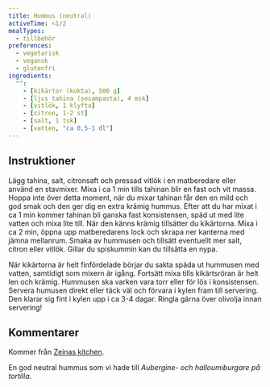 ```yaml
---
title: Hummus (neutral)
activeTime: <1/2
mealTypes:
  - tillbehör
preferences:
  - vegetarisk
  - vegansk
  - glutenfri
ingredients:
  "":
    - [kikärtor (kokta), 500 g]
    - [ljus tahina (sesampasta), 4 msk]
    - [vitlök, 1 klyfta]
    - [citron, 1-2 st]
    - [salt, 1 tsk]
    - [vatten, "ca 0,5-1 dl"]
---
```


## Instruktioner

Lägg tahina, salt, citronsaft och pressad vitlök i en matberedare eller använd en stavmixer.
Mixa i ca 1 min tills tahinan blir en fast och vit massa.
Hoppa inte över detta moment, när du mixar tahinan får den en mild och god smak och den ger dig en extra krämig hummus.
Efter att du har mixat i ca 1 min kommer tahinan bli ganska fast konsistensen, späd ut med lite vatten och mixa lite till.
När den känns krämig tillsätter du kikärtorna.
Mixa i ca 2 min, öppna upp matberedarens lock och skrapa ner kanterna med jämna mellanrum.
Smaka av hummusen och tillsätt eventuellt mer salt, citron eller vitlök.
Gillar du spiskummin kan du tillsätta en nypa.

När kikärtorna är helt finfördelade börjar du sakta späda ut hummusen med vatten, samtidigt som mixern är igång.
Fortsätt mixa tills kikärtsröran är helt len och krämig.
Hummusen ska varken vara torr eller för lös i konsistensen.
Servera humusen direkt eller täck väl och förvara i kylen fram till servering.
Den klarar sig fint i kylen upp i ca 3-4 dagar.
Ringla gärna över olivolja innan servering!

## Kommentarer

Kommer från [Zeinas kitchen](https://zeinaskitchen.se/hummus/).

En god neutral hummus som vi hade till *Aubergine- och halloumiburgare på tortilla*.
